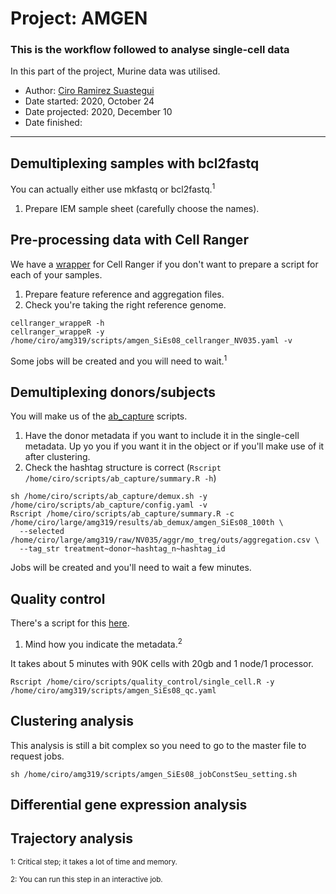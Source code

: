 # Project: AMGEN
### This is the workflow followed to analyse single-cell data
In this part of the project, Murine data was utilised.

- Author: [Ciro Ramirez Suastegui](https://github.com/cramirezs)
- Date started: 2020, October 24
- Date projected: 2020, December 10
- Date finished:

---

## Demultiplexing samples with bcl2fastq
You can actually either use mkfastq or bcl2fastq.<sup>1
1. Prepare IEM sample sheet (carefully choose the names).

## Pre-processing data with Cell Ranger
We have a [wrapper](https://github.com/vijaybioinfo/cellranger_wrappeR) for Cell Ranger if you don't want to prepare a script for each of your samples.
1. Prepare feature reference and aggregation files.
2. Check you're taking the right reference genome.
```
cellranger_wrappeR -h
cellranger_wrappeR -y /home/ciro/amg319/scripts/amgen_SiEs08_cellranger_NV035.yaml -v
```
Some jobs will be created and you will need to wait.<sup>1

## Demultiplexing donors/subjects
You will make us of the [ab_capture](https://github.com/vijaybioinfo/ab_capture) scripts.
1. Have the donor metadata if you want to include it in the single-cell metadata. Up yo you if you want it in the object or if you'll make use of it after clustering.
2. Check the hashtag structure is correct (`Rscript /home/ciro/scripts/ab_capture/summary.R -h`)
```
sh /home/ciro/scripts/ab_capture/demux.sh -y /home/ciro/scripts/ab_capture/config.yaml -v
Rscript /home/ciro/scripts/ab_capture/summary.R -c /home/ciro/large/amg319/results/ab_demux/amgen_SiEs08_100th \
  --selected /home/ciro/large/amg319/raw/NV035/aggr/mo_treg/outs/aggregation.csv \
  --tag_str treatment~donor~hashtag_n~hashtag_id
```
Jobs will be created and you'll need to wait a few minutes.

## Quality control
There's a script for this [here](https://github.com/vijaybioinfo/quality_control).
1. Mind how you indicate the metadata.<sup>2</sup>

It takes about 5 minutes with 90K cells with 20gb and 1 node/1 processor.
```
Rscript /home/ciro/scripts/quality_control/single_cell.R -y /home/ciro/amg319/scripts/amgen_SiEs08_qc.yaml
```

## Clustering analysis
This analysis is still a bit complex so you need to go to the master file to request jobs.
```
sh /home/ciro/amg319/scripts/amgen_SiEs08_jobConstSeu_setting.sh
```

## Differential gene expression analysis
## Trajectory analysis

<sup>1: Critical step; it takes a lot of time and memory.

<sup>2: You can run this step in an interactive job.
